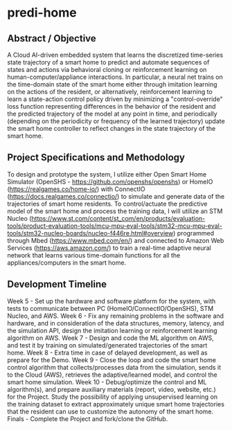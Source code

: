 # predi-home

## Abstract / Objective

A Cloud AI-driven embedded system that learns the discretized time-series state trajectory of a smart home to predict and automate sequences of states and actions via behavioral cloning or reinforcement learning on human-computer/appliance interactions. In particular, a neural net trains on the time-domain state of the smart home either through imitation learning on the actions of the resident, or alternatively, reinforcement learning to learn a state-action control policy driven by minimizing a "control-override" loss function representing differences in the behavior of the resident and the predicted trajectory of the model at any point in time, and periodically (depending on the periodicity or frequency of the learned trajectory) update the smart home controller to reflect changes in the state trajectory of the smart home.

## Project Specifications and Methodology

To design and prototype the system, I utilize either Open Smart Home Simulator (OpenSHS - https://github.com/openshs/openshs) or HomeIO (https://realgames.co/home-io/) with ConnectIO (https://docs.realgames.co/connectio/) to simulate and generate data of the trajectories of smart home residents. To control/actuate the predictive model of the smart home and process the training data, I will utilize an STM Nucleo (https://www.st.com/content/st_com/en/products/evaluation-tools/product-evaluation-tools/mcu-mpu-eval-tools/stm32-mcu-mpu-eval-tools/stm32-nucleo-boards/nucleo-f446re.html#overview) programmed through Mbed (https://www.mbed.com/en/) and connected to Amazon Web Services (https://aws.amazon.com/) to train a real-time adaptive neural network that learns various time-domain functions for all the appliances/computers in the smart home.

## Development Timeline

Week 5 - Set up the hardware and software platform for the system, with tests to communicate between PC (HomeIO/ConnectIO/OpenSHS), STM Nucleo, and AWS.
Week 6 - Fix any remaining problems in the software and hardware, and in consideration of the data structures, memory, latency, and the simulation API, design the imitation learning or reinforcement learning algorithm on AWS.
Week 7 - Design and code the ML algorithm on AWS, and test it by training on simulated/generated trajectories of the smart home.
Week 8 - Extra time in case of delayed development, as well as prepare for the Demo.
Week 9 - Close the loop and code the smart home control algorithm that collects/processes data from the simulation, sends it to the Cloud (AWS), retrieves the adaptive/learned model, and control the smart home simulation.
Week 10 - Debug/optimize the control and ML algorithm(s), and prepare auxiliary materials (report, video, website, etc.) for the Project. Study the possibility of applying unsupervised learning on the training dataset to extract approximately unique smart home trajectories that the resident can use to customize the autonomy of the smart home.
Finals - Complete the Project and fork/clone the GitHub.
